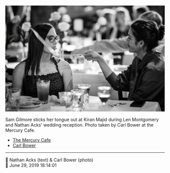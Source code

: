 ![Sam Gilmore sticks her tongue out at Kiran Majid](assets/2019-06-29-set-3-the-reception-34.webp)

Sam Gilmore sticks her tongue out at Kiran Majid during Len Montgomery and Nathan Acks’ wedding reception. Photo taken by Carl Bower at the Mercury Cafe.

* [The Mercury Cafe](http://mercurycafe.com)
* [Carl Bower](https://carlbowerphotos.com)

- - - -

<span aria-hidden="true">👥</span> Nathan Acks (text) & Carl Bower (photo)  
<span aria-hidden="true">📅</span> June 29, 2019 18:14:01
